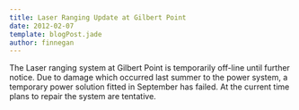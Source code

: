 ```yaml
---
title: Laser Ranging Update at Gilbert Point
date: 2012-02-07
template: blogPost.jade
author: finnegan
---
```


The Laser ranging system at Gilbert Point is temporarily off-line until further notice. Due to damage which occurred last summer to the power system, a temporary power solution fitted in September has failed. At the current time plans to repair the system are tentative.